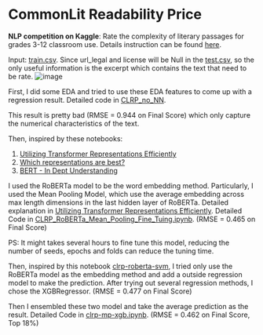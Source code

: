 # CommonLit Readability Price

**NLP competition on Kaggle**: Rate the complexity of literary passages for grades 3-12 classroom use. Details instruction can be found [here](https://www.kaggle.com/c/commonlitreadabilityprize).

Input: [train.csv](train.csv). Since url_legal and license will be Null in the [test.csv](test.csv), so the only useful information is the excerpt which contains the text that need to be rate. 
![image](https://user-images.githubusercontent.com/30295013/127888609-639481f1-7c5b-4823-9275-deb9ebbadcb7.png)


First, I did some EDA and tried to use these EDA features to come up with a regression result. Detailed code in [CLRP_no_NN](CLRP_no_NN.ipynb).

This result is pretty bad (RMSE = 0.944 on Final Score) which only capture the numerical characteristics of the text.

Then, inspired by these notebooks:

1)    [Utilizing Transformer Representations Efficiently](https://www.kaggle.com/rhtsingh/utilizing-transformer-representations-efficiently)
2)    [Which representations are best?](https://www.kaggle.com/rajat95gupta/mean-pooling-4-seeds)
3)    [BERT - In Dept Understanding](https://www.kaggle.com/mdfahimreshm/bert-in-depth-understanding)

I used the RoBERTa model to be the word embedding method. Particularly, I used the Mean Pooling Model, which use the average embedding across max length dimensions in the last hidden layer of RoBERTa. Detailed explanation in  [Utilizing Transformer Representations Efficiently](https://www.kaggle.com/rhtsingh/utilizing-transformer-representations-efficiently). Detailed Code in [CLRP_RoBERTa_Mean_Pooling_Fine_Tuing.ipynb](CLRP_RoBERTa_Mean_Pooling_Fine_Tuing.ipynb).  (RMSE = 0.465 on Final Score)

PS: It might takes several hours to fine tune this model, reducing the number of seeds, epochs and folds can reduce the tuning time.

Then, inspired by this notebook [clrp-roberta-svm](https://www.kaggle.com/maunish/clrp-roberta-svm), I tried only use the RoBERTa model as the embedding method and add a outside regression model to make the prediction. After trying out several regression methods, I chose the XGBRegressor.  (RMSE = 0.477 on Final Score)

Then I ensembled these two model and take the average prediction as the result. Detailed Code in [clrp-mp-xgb.ipynb](clrp-mp-xgb.ipynb).  (RMSE = 0.462 on Final Score, Top 18%)



